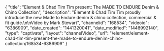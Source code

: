 {
    "title": "Element & Chad Tim Tim present: The MADE TO ENDURE Denim & Chino Collection",
    "description": "Element & Chad Tim Tim proudly introduce the new Made to Endure denim & chino collection, commercial & fit guide.\n\nVideo by Mark Stewart",
    "channelid": "168534",
    "videoid": "6386909",
    "date_created": "1441320041",
    "date_modified": "1448992140",
    "type": "captivate",
    "layout": "channelVideo",
    "url": "\/element\/element-chad-tim-tim-present-the-made-to-endure-denim-chino-collection\/168534-6386909"
}